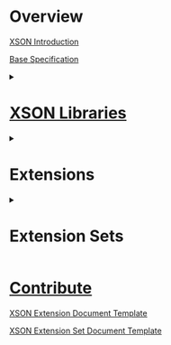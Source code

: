 # Overview
[XSON Introduction](XSON-Introduction)

[Base Specification](XSON-Base-Specification)

<details><summary><h1><a href="XSON-Standardized-Libraries-List">XSON Libraries</a></h1></summary>

<a href="XSON-Standardized-Libraries-List#CC">C/C++</a>

<a href="XSON-Standardized-Libraries-List#C">C#</a>

<a href="XSON-Standardized-Libraries-List#Java">Java</a>

<a href="XSON-Standardized-Libraries-List#Python">Python</a>

<a href="XSON-Standardized-Libraries-List#Rust">Rust</a>


</details>


<details><summary><h1>Extensions</h1></summary>

[XLE-0: Schema Files](XLE%E2%80%900%EA%9E%89-Schema-Files)<br>
[XLE-1: Omit Key-Value Separator](XLE%E2%80%901%EA%9E%89-Omit-Key%E2%80%90Value-Separator)<br>
[XLE-2: Equals as Key-Value Separator](XLE%E2%80%902%EA%9E%89-Equals-as-Key%E2%80%90Value-Separator)<br>
[XLE-3: All Value Types in Arrays](XLE%E2%80%903%EA%9E%89-All-Value-Types-in-Arrays)</a><br>
[XLE-4: Escaped Characters](XLE%E2%80%904%EA%9E%89-Escaped-Characters)<br>
[XLE-5: Trailing Commas in Arrays](XLE%E2%80%905%EA%9E%89-Trailing-Commas-in-Arrays)<br>
[XLE-6: Trailing Commas in Lines](XLE%E2%80%906%EA%9E%89-Trailing-Commas-in-Lines)<br>
[XLE-7: Quoted Strings](XLE%E2%80%907%EA%9E%89-Quoted-Strings)<br>
[XLE-8: Root-Level Object or Array](XLE%E2%80%908%EA%9E%89-Root%E2%80%90Level-Object-or-Array)<br>
[XLE-9: Headers for Objects](XLE%E2%80%909%EA%9E%89-Headers-for-Objects)<br>

</details>


<details><summary><h1>Extension Sets</h1></summary>

[//]: # (<a href="">qol</a><br>)
[//]: # (<a href="">qol-1.1</a>)

[json](Extension-Set-`json`)

[//]: # (<a href="">yaml</a>)

[//]: # (<a href="">ini</a>)

[toml](Extension-Set-`toml`)
</details>




# [Contribute](Contribution-Guidelines)

[XSON Extension Document Template](XSON-Extension-Document-Template)

[XSON Extension Set Document Template](XSON-Extension-Set-Document-Template)
